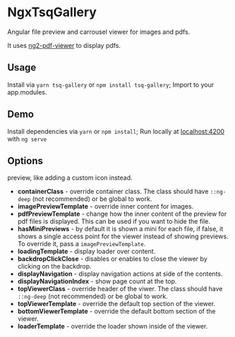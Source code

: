 # NgxTsqGallery

Angular file preview and carrousel viewer for images and pdfs.

It uses [ng2-pdf-viewer](https://github.com/VadimDez/ng2-pdf-viewer) to display pdfs.

## Usage

Install via `yarn tsq-gallery` or `npm install tsq-gallery`;
Import to your app.modules.

## Demo

Install dependencies via `yarn` or `npm install`;
Run locally at [localhost:4200](http://localhost:4200/) with `ng serve`

## Options

preview, like adding a custom icon instead.
- **containerClass** - override container class. The class should have `::ng-deep` (not recommended) or be global to work. 
- **imagePreviewTemplate** - override inner content for images.
- **pdfPreviewTemplate** - change how the inner content of the preview for pdf files is displayed. This can be used if you want to hide the file.
- **hasMiniPreviews** - by default it is shown a mini for each file, if false, it shows a single access point for the viewer instead of showing previews. To override it, pass a `imagePreviewTemplate`.
- **loadingTemplate** - display loader over content.
- **backdropClickClose** - disables or enables to close the viewer by clicking on the backdrop.
- **displayNavigation** - display navigation actions at side of the contents.
- **displayNavigationIndex** - show page count at the top.
- **topViewerClass** - override header of the viwer. The class should have `::ng-deep` (not recommended) or be global to work.
- **topViewerTemplate** - override the default top section of the viewer.
- **bottomViewerTemplate** - override the default bottom section of the viewer.
- **loaderTemplate** - override the loader shown inside of the viewer.
